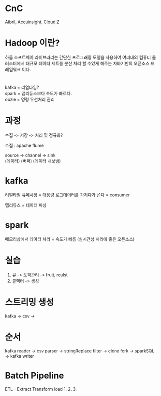# CnC
Aibril, Accuinsight, Cloud Z


# Hadoop 이란?

하둡 소프트웨어 라이브러리는 간단한 프로그래밍 모델을 사용하여 여러대의 컴퓨터 클러스터에서 대규모 데이터 세트를 분산 처리 할 수있게 해주는 자바기반의 오픈소스 프레임워크 이다.  

# 


kafka = 리얼타임?  
spark = 맵리듀스보다 속도가 빠르다.  
oozie = 명령 우선처리 관리  


# 과정

수집 -> 저장 -> 처리 및 정규화?  

수집 : apache flume  


source -> channel -> sink   
(데이터)   (버퍼)     (데이터 내보냄) 


# kafka

리얼타임 큐메시징 = 대용량 로그데이터를 가져다가 쓴다 = consumer

맵리듀스 = 데이터 파싱

# spark
메모리상에서 데이터 처리 = 속도가 빠름 (실시간성 처리에 좋은 오픈소스)



# 실습

1. 큐 -> 토픽관리 -> fruit, reulst
2. 콜렉터 -> 생성 


# 스트리밍 생성
kafka -> csv -> 



# 순서
kafka reader -> csv parser -> stringReplace filter -> clone fork -> sparkSQL
                                                                  -> kafka writer 
  
  
  
  
  

# Batch Pipeline
ETL - Extract Transform load
1. 
2. 
3. 
